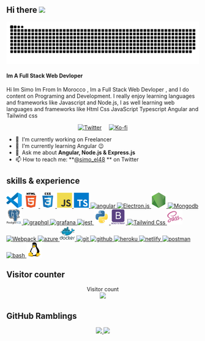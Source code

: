 ## Hi there <a href="https://www.gautamkrishnar.com/"><img src="https://media.giphy.com/media/hvRJCLFzcasrR4ia7z/giphy.gif" width="25px"></a>
![](https://github.com/Platane/snk/raw/output/github-contribution-grid-snake.svg)

#### Im A Full Stack Web Devloper

Hi Im Simo Im From In Morocco , Im a Full Stack Web Devloper , and I do content on Programing and Development. I really enjoy learning languages and frameworks like Javascript and Node.js, I as well learning web languages and frameworks like Html Css JavaScript Typescript Angular and Tailwind css 
<!-- Social icons section --> <p align="center"> <a href="https://twitter.com/simo_el48"><img width="32px" alt="Twitter" title="Twitter" src="https://i.imgur.com/OXZM1L6.png"/></a>&#8287;&#8287;&#8287;&#8287;&#8287;<a href="https://ko-fi.com/oumaandi"><img width="32px" alt="Ko-fi" title="Buy me a coffee" src="https://i.imgur.com/PpLeD3K.png"/></a> 
</p>



- 🔭 &nbsp;I’m currently working on Freelancer
- 🌱 &nbsp;I’m currently learning Angular 😉 
- 💬 &nbsp;Ask me about **Angular, Node.js & Express.js**
- 📫 How to reach me: **[@simo_el48](https://twitter.com/simo_el48) ** on Twitter


## skills & experience
 <a href="https://code.visualstudio.com/" target="_blank"> <img src="https://raw.githubusercontent.com/github/explore/78df643247d429f6cc873026c0622819ad797942/topics/visual-studio-code/visual-studio-code.png" alt="git" width="40" height="40"/> </a>
 <a href="https://www.w3.org/html/" target="_blank"> <img src="https://raw.githubusercontent.com/devicons/devicon/master/icons/html5/html5-original-wordmark.svg" alt="html5" width="40" height="40"/> </a>
 <a href="https://www.w3schools.com/css/" target="_blank"> <img src="https://raw.githubusercontent.com/devicons/devicon/master/icons/css3/css3-original-wordmark.svg" alt="css3" width="40" height="40"/> </a>
 <a href="https://developer.mozilla.org/en-US/docs/Web/JavaScript" target="_blank"> <img src="https://raw.githubusercontent.com/devicons/devicon/master/icons/javascript/javascript-original.svg" alt="javascript" width="40" height="40" /> </a> 
 <a href="https://www.typescriptlang.org/" target="_blank"> <img src="https://raw.githubusercontent.com/devicons/devicon/master/icons/typescript/typescript-original.svg" alt="typescript" width="40" height="40"/> </a>
 <a href="https://angular.io" target="_blank"> <img src="https://angular.io/assets/images/logos/angular/angular.svg" alt="angular" width="40" height="40"/> </a>
 <a href="https://www.electronjs.org/" target="_blank"> <img src="https://upload.wikimedia.org/wikipedia/commons/thumb/9/91/Electron_Software_Framework_Logo.svg/1200px-Electron_Software_Framework_Logo.svg.png" alt="Electron.js" width="40" height="40"/> </a>
 <a href="https://nodejs.org/en/" target="_blank"> <img src="https://raw.githubusercontent.com/github/explore/78df643247d429f6cc873026c0622819ad797942/topics/nodejs/nodejs.png" alt="node.js" width="40" height="40"/> </a>
<a href="https://www.mongodb.com/" target="_blank"> <img src="https://www.vectorlogo.zone/logos/mongodb/mongodb-icon.svg" alt="Mongodb" width="40" height="40"/> </a>
<a href="https://www.postgresql.org" target="_blank"> <img src="https://raw.githubusercontent.com/devicons/devicon/master/icons/postgresql/postgresql-original-wordmark.svg" alt="postgresql" width="40" height="40"/> </a>
<a href="https://graphql.org" target="_blank"> <img src="https://www.vectorlogo.zone/logos/graphql/graphql-icon.svg" alt="graphql" width="40" height="40"/> </a>
<a href="https://grafana.com" target="_blank"> <img src="https://www.vectorlogo.zone/logos/grafana/grafana-icon.svg" alt="grafana" width="40" height="40"/> </a>
<a href="https://jestjs.io" target="_blank"> <img src="https://www.vectorlogo.zone/logos/jestjsio/jestjsio-icon.svg" alt="jest" width="40" height="40"/> </a>
 <a href="https://www.python.org" target="_blank"> <img src="https://raw.githubusercontent.com/devicons/devicon/master/icons/python/python-original.svg" alt="python" width="40" height="40"/> </a>
 <a href="https://getbootstrap.com" target="_blank"> <img src="https://raw.githubusercontent.com/devicons/devicon/master/icons/bootstrap/bootstrap-plain-wordmark.svg" alt="bootstrap" width="40" height="40"/> </a>
  <a href="https://tailwindcss.com/" target="_blank"> <img src="https://upload.wikimedia.org/wikipedia/commons/thumb/d/d5/Tailwind_CSS_Logo.svg/2048px-Tailwind_CSS_Logo.svg.png" alt="Tailwind Css" width="40" height="40"/> </a>
  <a href="https://sass-lang.com" target="_blank"> <img src="https://raw.githubusercontent.com/devicons/devicon/master/icons/sass/sass-original.svg" alt="sass" width="40" height="40"/> </a>
  <a href="https://webpack.js.org/" target="_blank"> <img src="https://seeklogo.com/images/W/webpack-logo-9E66EE203A-seeklogo.com.png" alt="Webpack" width="40" height="40"/> </a>
   <a href="https://azure.microsoft.com/en-in/" target="_blank"> <img src="https://www.vectorlogo.zone/logos/microsoft_azure/microsoft_azure-icon.svg" alt="azure" width="40" height="40"/> </a>
   <a href="https://www.docker.com/" target="_blank"> <img src="https://raw.githubusercontent.com/devicons/devicon/master/icons/docker/docker-original-wordmark.svg" alt="docker" width="40" height="40"/> </a>
 <a href="https://git-scm.com/" target="_blank"> <img src="https://www.vectorlogo.zone/logos/git-scm/git-scm-icon.svg" alt="git" width="40" height="40"/> </a>
 <a href="https://github.com/" target="_blank"> <img src="https://www.vectorlogo.zone/logos/github/github-icon.svg" alt="github" width="40" height="40"/> </a>
 <a href="https://heroku.com" target="_blank"> <img src="https://www.vectorlogo.zone/logos/heroku/heroku-icon.svg" alt="heroku" width="40" height="40"/> </a>
 <a href="https://www.netlify.com/" target="_blank"> <img src="https://seeklogo.com/images/N/netlify-logo-BD8F8A77E2-seeklogo.com.png" alt="netlify" width="40" height="40"/> </a>
<a href="https://postman.com" target="_blank"> <img src="https://www.vectorlogo.zone/logos/getpostman/getpostman-icon.svg" alt="postman" width="40" height="40"/> </a>
 <a href="https://www.gnu.org/software/bash/" target="_blank"> <img src="https://www.vectorlogo.zone/logos/gnu_bash/gnu_bash-icon.svg" alt="bash" width="40" height="40"/> </a>
 <a href="https://www.linux.org/" target="_blank"> <img src="https://raw.githubusercontent.com/devicons/devicon/master/icons/linux/linux-original.svg" alt="linux" width="40" height="40"/> </a>

## Visitor counter

<p align="center"> 
  Visitor count<br>
  <img src="https://profile-counter.glitch.me/simo-oumaandi/count.svg" />
</p>

## GitHub Ramblings

<p align="center">
<a href="https://github.com/NabeelahY">
  <img height="180em" src="https://github-readme-stats-eight-theta.vercel.app/api?username=simo-oumaandi&show_icons=true&theme=react&include_all_commits=true&count_private=true"/>
  <img height="180em" src="https://github-readme-stats-eight-theta.vercel.app/api/top-langs/?username=simo-oumaandi&layout=compact&langs_count=8&theme=react"/>
</a>
</p>
